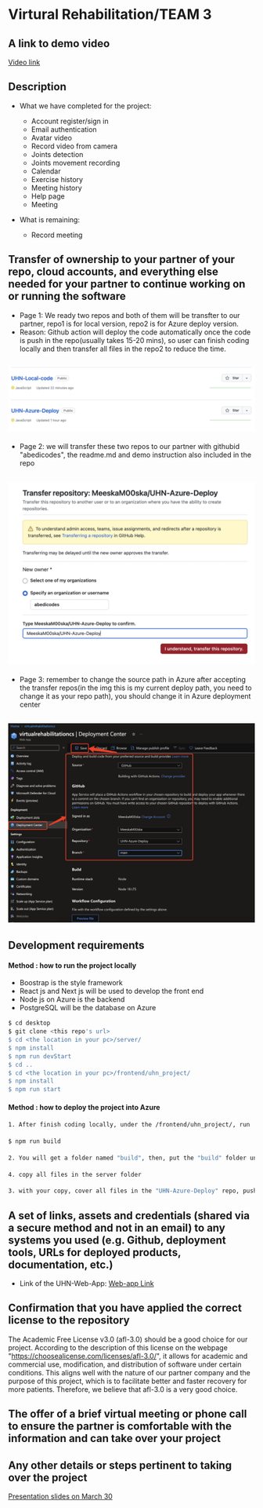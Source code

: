 # Virtural Rehabilitation/TEAM 3

## A link to demo video

[Video link](https://virtualrehabilitationcs.azurewebsites.net)

## Description 
- What we have completed for the project:
  * Account register/sign in
  * Email authentication
  * Avatar video
  * Record video from camera
  * Joints detection
  * Joints movement recording
  * Calendar
  * Exercise history
  * Meeting history
  * Help page
  * Meeting

- What is remaining:
  * Record meeting

## Transfer of ownership to your partner of your repo, cloud accounts, and everything else needed for your partner to continue working on or running the software
- Page 1: We ready two repos and both of them will be transfter to our partner, repo1 is for local version, repo2 is for Azure deploy version.
- Reason: Github action will deploy the code automatically once the code is push in the repo(usually takes 15-20 mins), so user can finish coding locally and then transfer all files in the repo2 to reduce the time. 
## ![page 1](./D4-img/d1.jpg)

- Page 2: we will transfer these two repos to our partner with githubid "abedicodes", the readme.md and demo instruction also included in the repo
## ![page 2](./D4-img/d2.jpg)

- Page 3: remember to change the source path in Azure after accepting the transfer repos(in the img this is my current deploy path, you need to change it as your repo path), you should change it in Azure deployment center
## ![page 3](./D4-img/d3.jpg)

## Development requirements
 
#### Method : how to run the project locally

- Boostrap is the style framework
- React js and Next js will be used to develop the front end
- Node js on Azure is the backend
- PostgreSQL will be the database on Azure

```bash
$ cd desktop
$ git clone <this repo's url>
$ cd <the location in your pc>/server/
$ npm install
$ npm run devStart
$ cd ..
$ cd <the location in your pc>/frontend/uhn_project/
$ npm install
$ npm run start
```

#### Method : how to deploy the project into Azure
```bash
1. After finish coding locally, under the /frontend/uhn_project/, run

$ npm run build

2. You will get a folder named "build", then, put the "build" folder under "server/" and rename "build" as "client"

4. copy all files in the server folder

3. with your copy, cover all files in the "UHN-Azure-Deploy" repo, push the new changes, the github "Action" will automatically deploy the project
```

## A set of links, assets and credentials (shared via a secure method and not in an email) to any systems you used (e.g. Github, deployment tools, URLs for deployed products, documentation, etc.)
- Link of the UHN-Web-App:
[Web-app Link](https://virtualrehabilitationcs.azurewebsites.net)

## Confirmation that you have applied the correct license to the repository
The Academic Free License v3.0 (afl-3.0) should be a good choice for our project.
According to the description of this license on the webpage "https://choosealicense.com/licenses/afl-3.0/", it allows for academic and commercial use, modification, and distribution of software under certain conditions. This aligns well with the nature of our partner company and the purpose of this project, which is to facilitate better and faster recovery for more patients. Therefore, we believe that afl-3.0 is a very good choice.

## The offer of a brief virtual meeting or phone call to ensure the partner is comfortable with the information and can take over your project

## Any other details or steps pertinent to taking over the project
[Presentation slides on March 30](https://docs.google.com/presentation/d/1fnz0nvbl-uW0WusXs9Fl6p0om0zxnza8Rmo6h19UglM/edit?usp=sharing)
